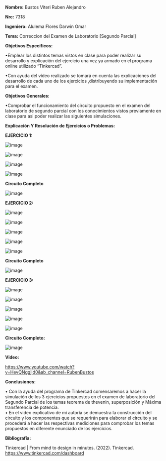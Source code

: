 **Nombre:** Bustos Viteri Ruben Alejandro

**Nrc:** 7318

**Ingeniero:** Alulema Flores Darwin Omar

**Tema:** Correccion del Examen de Laboratorio [Segundo Parcial]

**Objetivos Específicos:**

•Emplear los distintos temas vistos en clase para poder realizar su desarrollo y explicación del ejercicio una vez ya armado en el programa online utilizado 
“Tinkercad”.

•Con ayuda del vídeo realizado se tomará en cuenta las explicaciones del desarrollo de cada uno de los ejercicios ,distribuyendo su implementación para el examen.

**Objetivos Generales:**

•Comprobar el funcionamiento del circuito propuesto en el examen del laboratorio de segundo parcial con los conocimientos vistos previamente en clase para asi poder realizar las siguientes simulaciones.

**Explicación Y Resolución de Ejercicios o Problemas:**

**EJERCICIO 1:**

![image](https://user-images.githubusercontent.com/105680588/184784660-9668694b-8de4-471a-b429-30c6bc54fe52.png)

![image](https://user-images.githubusercontent.com/105680588/184785089-e57647c6-68f4-4171-9660-cd99e27d3772.png)

![image](https://user-images.githubusercontent.com/105680588/184785351-d1652e6b-b101-493d-bfb4-3f4c06df9610.png)

![image](https://user-images.githubusercontent.com/105680588/184785461-8a67f88b-ebba-4b4f-a396-950563937ce1.png)

**Circuito Completo**

![image](https://user-images.githubusercontent.com/105680588/184785655-58e907fa-eb94-470d-a1e7-82d58777d919.png)

**EJERCICIO 2:**

![image](https://user-images.githubusercontent.com/105680588/184788077-f9186417-8b71-4d11-b509-a2ca899f0c0e.png)

![image](https://user-images.githubusercontent.com/105680588/184790951-51fb164c-9677-4c20-952b-d1c828f46a07.png)

![image](https://user-images.githubusercontent.com/105680588/184791002-746233c1-cd8a-4dac-9114-40e330668c92.png)

![image](https://user-images.githubusercontent.com/105680588/184791061-e9957af0-a88d-40f7-98df-a5e2a1d652af.png)

![image](https://user-images.githubusercontent.com/105680588/184791114-f82bd095-acea-4091-80c3-23bdc165718f.png)

**Circuito Completo**

![image](https://user-images.githubusercontent.com/105680588/184791226-6993edee-8698-41a7-a67d-9db79557025e.png)

**EJERCICIO 3:**

![image](https://user-images.githubusercontent.com/105680588/184791449-7b9ce415-0989-41a2-9806-13882150297d.png)

![image](https://user-images.githubusercontent.com/105680588/184794612-a953dcb2-2194-4df3-9974-e305ba36bec9.png)

![image](https://user-images.githubusercontent.com/105680588/184794652-deb51927-d6b3-476d-a6c6-e8b9aeadd0b5.png)

![image](https://user-images.githubusercontent.com/105680588/184794711-0f38ed6c-30c6-46e6-989e-aac7072a00a0.png)

![image](https://user-images.githubusercontent.com/105680588/184794746-3226a636-cb65-494d-93e2-b4a1b026f75f.png)

**Circuito Completo:**

![image](https://user-images.githubusercontent.com/105680588/184795290-fb9d0752-60eb-4ddb-ac50-192e41bb3aae.png)


**Video:**

https://www.youtube.com/watch?v=HevQNggjId0&ab_channel=RubenBustos

**Conclusiones:**

•	Con la ayuda del programa de Tinkercad comensaremos a hacer la simulación de los 3 ejercicios propuestos en el examen de laboratorio del Segundo Parcial de los temas teorema de thevenin, superposición y Máxima transferencia de potencia.  
•	En el video explicativo de mi autoría se demuestra la construcción del circuito y los componentes que se requerirán para elaborar el circuito y se procederá a hacer las respectivas mediciones para comprobar los temas propuestos en diferente enunciado de los ejercicios.

**Bibliografía:**

Tinkercad | From mind to design in minutes. (2022). Tinkercad. https://www.tinkercad.com/dashboard
